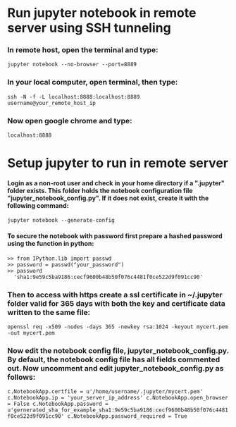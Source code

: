 # Run jupyter notebook in remote server using SSH tunneling


### In remote host, open the terminal and type:

 `jupyter notebook --no-browser --port=8889`
  
### In your local computer, open terminal, then type:
  
  `ssh -N -f -L localhost:8888:localhost:8889 username@your_remote_host_ip`
  
### Now open google chrome and type:
  
  `localhost:8888`

# Setup jupyter to run in remote server

#### Login as a non-root user and check in your home directory if a ".jupyter" folder exists. This folder holds the notebook configuration file "jupyter_notebook_config.py". If it does not exist, create it with the following command:
	
 `jupyter notebook --generate-config`

#### To secure the notebook with password first prepare a hashed password using the function in python:
	
 ```
 >> from IPython.lib import passwd
 >> password = passwd("your_password")
 >> password
   'sha1:9e59c5ba9186:cecf9600b48b50f076c4481f0ce522d9f091cc90'
 ```

### Then to access with https create a ssl certificate in ~/.jupyter folder valid for 365 days with both the key and certificate data written to the same file:

 `openssl req -x509 -nodes -days 365 -newkey rsa:1024 -keyout mycert.pem -out mycert.pem`

 ### Now edit the notebook config file, jupyter_notebook_config.py. By default, the notebook config file has all fields commented out. Now uncomment and edit jupyter_notebook_config.py as follows:

 `c.NotebookApp.certfile = u'/home/username/.jupyter/mycert.pem'
 c.NotebookApp.ip = 'your_server_ip_address'
 c.NotebookApp.open_browser = False
 c.NotebookApp.password = u'gernerated_sha_for_example_sha1:9e59c5ba9186:cecf9600b48b50f076c4481f0ce522d9f091cc90'
 c.NotebookApp.password_required = True`
